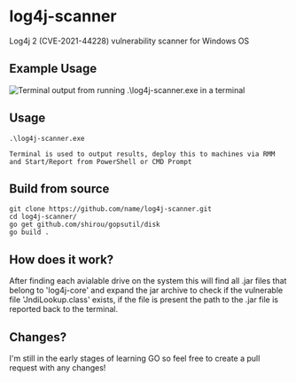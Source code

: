# log4j-scanner
Log4j 2 (CVE-2021-44228) vulnerability scanner for Windows OS

## Example Usage

![Terminal output from running .\log4j-scanner.exe in a terminal](https://i.imgur.com/VmlD9y8.png)

## Usage
```
.\log4j-scanner.exe

Terminal is used to output results, deploy this to machines via RMM and Start/Report from PowerShell or CMD Prompt
```

## Build from source
```
git clone https://github.com/name/log4j-scanner.git
cd log4j-scanner/
go get github.com/shirou/gopsutil/disk
go build .
```

## How does it work?

After finding each avialable drive on the system this will find all .jar files that belong to 'log4j-core' and expand the jar archive to check if the vulnerable file 'JndiLookup.class' exists, if the file is present the path to the .jar file is reported back to the terminal.

## Changes?

I'm still in the early stages of learning GO so feel free to create a pull request with any changes!
